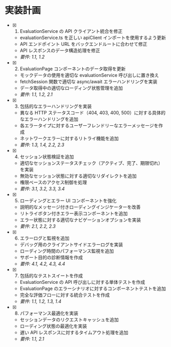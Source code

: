 # 実装計画

- [x] 1. EvaluationService の API クライアント統合を修正

  - evaluationService.ts を正しい apiClient インポートを使用するよう更新
  - API エンドポイント URL をバックエンドルートに合わせて修正
  - API レスポンスのデータ構造処理を修正
  - _要件: 1.1, 1.2_

- [x] 2. EvaluationPage コンポーネントのデータ取得を更新

  - モックデータの使用を適切な evaluationService 呼び出しに置き換え
  - fetchSession 関数で適切な async/await エラーハンドリングを実装
  - データ取得中の適切なローディング状態管理を追加
  - _要件: 1.1, 1.2, 2.1_

- [x] 3. 包括的なエラーハンドリングを実装

  - 異なる HTTP ステータスコード（404, 403, 400, 500）に対する具体的なエラーハンドリングを追加
  - 各エラータイプに対するユーザーフレンドリーなエラーメッセージを作成
  - ネットワークエラーに対するリトライ機能を追加
  - _要件: 1.3, 1.4, 2.2, 2.3_

- [x] 4. セッション状態検証を追加

  - 適切なセッションステータスチェック（アクティブ、完了、期限切れ）を実装
  - 無効なセッション状態に対する適切なリダイレクトを追加
  - 権限ベースのアクセス制御を処理
  - _要件: 3.1, 3.2, 3.3, 3.4_

- [x] 5. ローディングとエラー UI コンポーネントを強化

  - 説明的なメッセージ付きローディングインジケーターを改善
  - リトライボタン付きエラー表示コンポーネントを追加
  - エラー状態に対する適切なナビゲーションオプションを実装
  - _要件: 2.1, 2.2, 2.3_

- [x] 6. エラーログと監視を追加

  - デバッグ用のクライアントサイドエラーログを実装
  - ローディング時間のパフォーマンス監視を追加
  - サポート目的の診断情報を作成
  - _要件: 4.1, 4.2, 4.3, 4.4_

- [x] 7. 包括的なテストスイートを作成

  - EvaluationService の API 呼び出しに対する単体テストを作成
  - EvaluationPage のエラーシナリオに対するコンポーネントテストを追加
  - 完全な評価フローに対する統合テストを作成
  - _要件: 1.1, 1.2, 1.3, 1.4_

- [x] 8. パフォーマンス最適化を実装
  - セッションデータのリクエストキャッシュを追加
  - ローディング状態の最適化を実装
  - 遅い API レスポンスに対するタイムアウト処理を追加
  - _要件: 1.1, 2.1_
